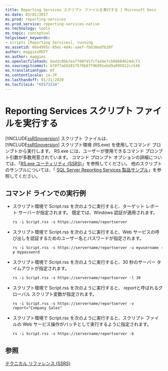 ```yaml
---
title: Reporting Services スクリプト ファイルを実行する | Microsoft Docs
ms.date: 03/01/2017
ms.prod: reporting-services
ms.prod_service: reporting-services-native
ms.technology: tools
ms.topic: conceptual
helpviewer_keywords:
- scripts [Reporting Services], running
ms.assetid: 0de4995c-85ec-4d4c-aaef-fbd30edfb20f
author: maggiesMSFT
ms.author: maggies
ms.openlocfilehash: 8ad3c0bb7ea7700f457cfaa9e7cb08684624dc73
ms.sourcegitcommit: b78f7ab9281f570b87f96991ebd9a095812cc546
ms.translationtype: HT
ms.contentlocale: ja-JP
ms.lasthandoff: 01/31/2020
ms.locfileid: "65571534"
---
```

# <a name="run-a-reporting-services-script-file"></a>Reporting Services スクリプト ファイルを実行する
  [!INCLUDE[ssRSnoversion](../../includes/ssrsnoversion-md.md)] スクリプト ファイルは、 [!INCLUDE[ssRSnoversion](../../includes/ssrsnoversion-md.md)] スクリプト環境 (RS.exe) を使用してコマンド プロンプトから実行します。 RS.exe には、ユーザーが使用できるコマンド プロンプト引数が多数用意されています。 コマンド プロンプト オプションの詳細については、「[RS.exe ユーティリティ &#40;SSRS&#41;](../../reporting-services/tools/rs-exe-utility-ssrs.md)」を参照してください。 他のスクリプトのサンプルについては、「 [SQL Server Reporting Services 製品サンプル](https://go.microsoft.com/fwlink/?LinkId=177889)」を参照してください。  
  
## <a name="sample-command-lines"></a>コマンド ラインでの実行例  
  
-   スクリプト環境で Script.rss を次のように実行すると、ターゲット レポート サーバーが指定されます。 既定では、Windows 認証が適用されます。  
  
    ```  
    rs -i Script.rss -s https://servername/reportserver  
    ```  
  
-   スクリプト環境で Script.rss を次のように実行すると、Web サービスの呼び出しを認証するためのユーザー名とパスワードが指定されます。  
  
    ```  
    rs -i Script.rss -s https://servername/reportserver -u myusername -p mypassword  
    ```  
  
-   スクリプト環境で Script.rss を次のように実行すると、30 秒のサーバー タイムアウトが指定されます。  
  
    ```  
    rs -i Script.rss -s https://servername/reportserver -l 30  
    ```  
  
-   スクリプト環境で Script.rss を次のように実行すると、 *report*と呼ばれるグローバル スクリプト変数が指定されます。  
  
    ```  
    rs -i Script.rss -s https://servername/reportserver -v report="Company Sales"  
    ```  
  
-   スクリプト環境で Script.rss を次のように実行すると、スクリプト ファイルの Web サービス操作がバッチとして実行するように指定されます。  
  
    ```  
    rs -i Script.rss -s https://servername/reportserver -b  
    ```  
  
## <a name="see-also"></a>参照  
 [テクニカル リファレンス (SSRS)](../../reporting-services/technical-reference-ssrs.md)  
  
  
